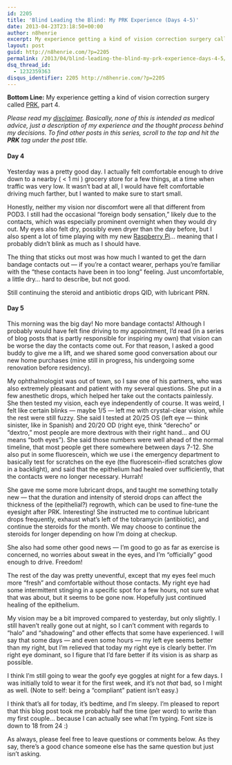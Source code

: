 ```yaml
---
id: 2205
title: 'Blind Leading the Blind: My PRK Experience (Days 4-5)'
date: 2013-04-23T23:18:50+00:00
author: n8henrie
excerpt: My experience getting a kind of vision correction surgery called PRK, part 4.
layout: post
guid: http://n8henrie.com/?p=2205
permalink: /2013/04/blind-leading-the-blind-my-prk-experience-days-4-5/
dsq_thread_id:
  - 1232359363
disqus_identifier: 2205 http://n8henrie.com/?p=2205
---
```

**Bottom Line:** My experience getting a kind of vision correction surgery called <a target="_blank" href="http://en.wikipedia.org/wiki/Photorefractive_keratectomy" title="Photorefractive keratectomy - Wikipedia, the free encyclopedia">PRK</a>, part 4.<!--more-->

_Please read my [disclaimer](http://n8henrie.com/disclaimer). Basically, none of this is intended as medical advice, just a description of my experience and the thought process behind my decisions. To find other posts in this series, scroll to the top and hit the **PRK** tag under the post title._

#### Day 4

Yesterday was a pretty good day. I actually felt comfortable enough to drive down to a nearby ( < 1 mi ) grocery store for a few things, at a time when traffic was very low. It wasn&#8217;t bad at all, I would have felt comfortable driving much farther, but I wanted to make sure to start small.

Honestly, neither my vision nor discomfort were all that different from POD3. I still had the occasional &#8220;foreign body sensation,&#8221; likely due to the contacts, which was especially prominent overnight when they would dry out. My eyes also felt dry, possibly even dryer than the day before, but I also spent a lot of time playing with my new <a target="_blank" href="http://www.raspberrypi.org/" title="Raspberry Pi | An ARM GNU/Linux box for $25. Take a byte!">Raspberry Pi</a>&#8230; meaning that I probably didn&#8217;t blink as much as I should have.

The thing that sticks out most was how much I wanted to get the darn bandage contacts out &#8212; if you&#8217;re a contact wearer, perhaps you&#8217;re familiar with the &#8220;these contacts have been in too long&#8221; feeling. Just uncomfortable, a little dry&#8230; hard to describe, but not good.

Still continuing the steroid and antibiotic drops QID, with lubricant PRN.

#### Day 5

This morning was the big day! No more bandage contacts! Although I probably would have felt fine driving to my appointment, I&#8217;d read (in a series of blog posts that is partly responsible for inspiring my own) that vision can be worse the day the contacts come out. For that reason, I asked a good buddy to give me a lift, and we shared some good conversation about our new home purchases (mine still in progress, his undergoing some renovation before residency).

My ophthalmologist was out of town, so I saw one of his partners, who was also extremely pleasant and patient with my several questions. She put in a few anesthetic drops, which helped her take out the contacts painlessly. She then tested my vision, each eye independently of course. It was weird, I felt like certain blinks &#8212; maybe 1/5 &#8212; left me with crystal-clear vision, while the rest were still fuzzy. She said I tested at 20/25 OS (left eye &#8212; think sinister, like in Spanish) and 20/20 OD (right eye, think &#8220;derecho&#8221; or &#8220;dextro,&#8221; most people are more dextrous with their right hand&#8230; and OU means &#8220;both eyes&#8221;). She said those numbers were well ahead of the normal timeline, that most people get there somewhere between days 7-12. She also put in some fluorescein, which we use i the emergency department to basically test for scratches on the eye (the fluorescein-ified scratches glow in a backlight), and said that the epithelium had healed over sufficiently, that the contacts were no longer necessary. Hurrah!

She gave me some more lubricant drops, and taught me something totally new &#8212; that the duration and intensity of steroid drops can affect the thickness of the (epithelial?) regrowth, which can be used to fine-tune the eyesight after PRK. Interesting! She instructed me to continue lubricant drops frequently, exhaust what&#8217;s left of the tobramycin (antibiotic), and continue the steroids for the month. We may choose to continue the steroids for longer depending on how I&#8217;m doing at checkup.

She also had some other good news &#8212; I&#8217;m good to go as far as exercise is concerned, no worries about sweat in the eyes, and I&#8217;m &#8220;officially&#8221; good enough to drive. Freedom!

The rest of the day was pretty uneventful, except that my eyes feel much more &#8220;fresh&#8221; and comfortable without those contacts. My right eye had some intermittent stinging in a specific spot for a few hours, not sure what that was about, but it seems to be gone now. Hopefully just continued healing of the epithelium.

My vision may be a bit improved compared to yesterday, but only slightly. I still haven&#8217;t really gone out at night, so I can&#8217;t comment with regards to &#8220;halo&#8221; and &#8220;shadowing&#8221; and other effects that some have experienced. I will say that some days &#8212; and even some hours &#8212; my left eye seems better than my right, but I&#8217;m relieved that today my right eye is clearly better. I&#8217;m right eye dominant, so I figure that I&#8217;d fare better if its vision is as sharp as possible.

I think I&#8217;m still going to wear the goofy eye goggles at night for a few days. I was initially told to wear it for the first week, and it&#8217;s not _that_ bad, so I might as well. (Note to self: being a &#8220;compliant&#8221; patient isn&#8217;t easy.)

I think that&#8217;s all for today, it&#8217;s bedtime, and I&#8217;m sleepy. I&#8217;m pleased to report that this blog post took me probably half the time (per word) to write than my first couple&#8230; because I can actually see what I&#8217;m typing. Font size is down to 18 from 24 :)

As always, please feel free to leave questions or comments below. As they say, there&#8217;s a good chance someone else has the same question but just isn&#8217;t asking.